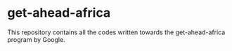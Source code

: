 # get-ahead-africa
This repository contains all the codes written towards the get-ahead-africa program by Google.
